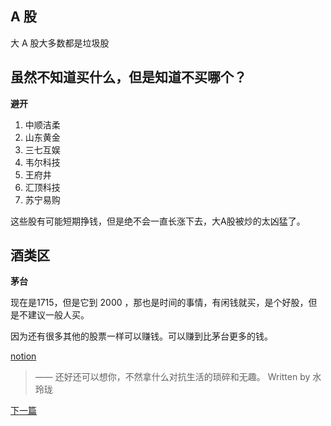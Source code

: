 ## **A 股**

大 A 股大多数都是垃圾股

## **虽然不知道买什么，但是知道不买哪个？**

**避开**

1. 中顺洁柔
2. 山东黄金
3. 三七互娱
4. 韦尔科技
5. 王府井
6. 汇顶科技
7. 苏宁易购

这些股有可能短期挣钱，但是绝不会一直长涨下去，大A股被炒的太凶猛了。

## **酒类区**

**茅台**

现在是1715，但是它到 2000 ，那也是时间的事情，有闲钱就买，是个好股，但是不建议一般人买。

因为还有很多其他的股票一样可以赚钱。可以赚到比茅台更多的钱。

[notion](https://www.notion.so/62bd01b2dfa148c892e0cdfbdc2e36ec)
> —— 还好还可以想你，不然拿什么对抗生活的琐碎和无趣。
> Written by 水玲珑


[下一篇](./2020_11_18.md)
